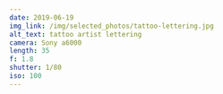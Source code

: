 ```yaml
---
date: 2019-06-19
img_link: /img/selected_photos/tattoo-lettering.jpg
alt_text: tattoo artist lettering
camera: Sony a6000
length: 35
f: 1.8
shutter: 1/80
iso: 100
---
```

